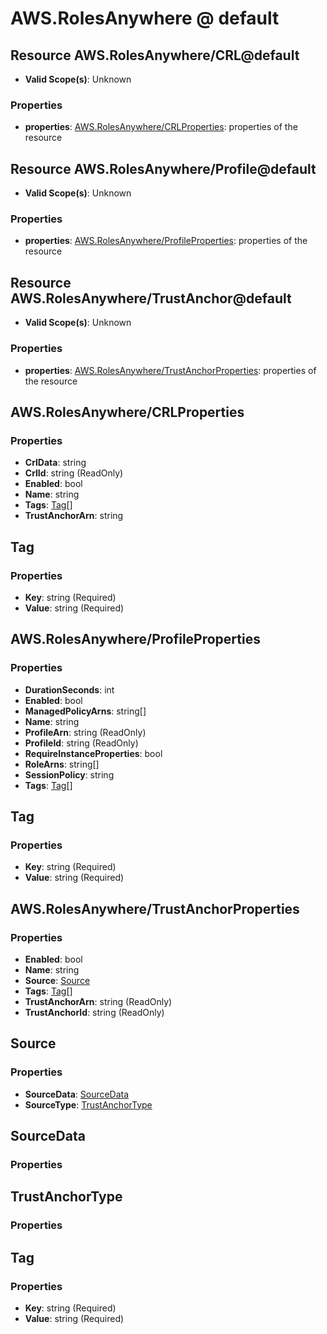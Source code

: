 # AWS.RolesAnywhere @ default

## Resource AWS.RolesAnywhere/CRL@default
* **Valid Scope(s)**: Unknown
### Properties
* **properties**: [AWS.RolesAnywhere/CRLProperties](#awsrolesanywherecrlproperties): properties of the resource

## Resource AWS.RolesAnywhere/Profile@default
* **Valid Scope(s)**: Unknown
### Properties
* **properties**: [AWS.RolesAnywhere/ProfileProperties](#awsrolesanywhereprofileproperties): properties of the resource

## Resource AWS.RolesAnywhere/TrustAnchor@default
* **Valid Scope(s)**: Unknown
### Properties
* **properties**: [AWS.RolesAnywhere/TrustAnchorProperties](#awsrolesanywheretrustanchorproperties): properties of the resource

## AWS.RolesAnywhere/CRLProperties
### Properties
* **CrlData**: string
* **CrlId**: string (ReadOnly)
* **Enabled**: bool
* **Name**: string
* **Tags**: [Tag](#tag)[]
* **TrustAnchorArn**: string

## Tag
### Properties
* **Key**: string (Required)
* **Value**: string (Required)

## AWS.RolesAnywhere/ProfileProperties
### Properties
* **DurationSeconds**: int
* **Enabled**: bool
* **ManagedPolicyArns**: string[]
* **Name**: string
* **ProfileArn**: string (ReadOnly)
* **ProfileId**: string (ReadOnly)
* **RequireInstanceProperties**: bool
* **RoleArns**: string[]
* **SessionPolicy**: string
* **Tags**: [Tag](#tag)[]

## Tag
### Properties
* **Key**: string (Required)
* **Value**: string (Required)

## AWS.RolesAnywhere/TrustAnchorProperties
### Properties
* **Enabled**: bool
* **Name**: string
* **Source**: [Source](#source)
* **Tags**: [Tag](#tag)[]
* **TrustAnchorArn**: string (ReadOnly)
* **TrustAnchorId**: string (ReadOnly)

## Source
### Properties
* **SourceData**: [SourceData](#sourcedata)
* **SourceType**: [TrustAnchorType](#trustanchortype)

## SourceData
### Properties

## TrustAnchorType
### Properties

## Tag
### Properties
* **Key**: string (Required)
* **Value**: string (Required)

